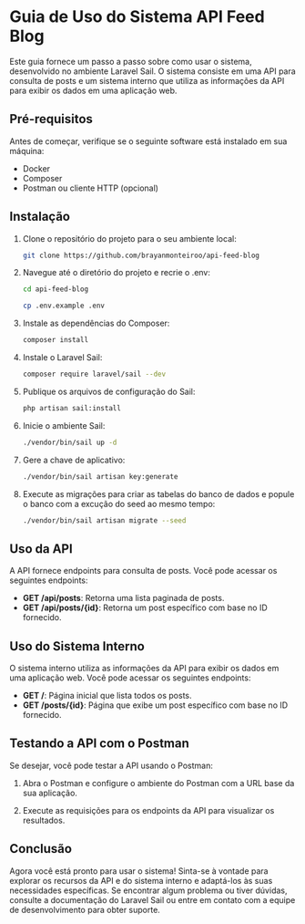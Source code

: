 # Guia de Uso do Sistema API Feed Blog

Este guia fornece um passo a passo sobre como usar o sistema, desenvolvido no ambiente Laravel Sail. O sistema consiste em uma API para consulta de posts e um sistema interno que utiliza as informações da API para exibir os dados em uma aplicação web.

## Pré-requisitos

Antes de começar, verifique se o seguinte software está instalado em sua máquina:

- Docker
- Composer
- Postman ou cliente HTTP (opcional)

## Instalação

1. Clone o repositório do projeto para o seu ambiente local:

    ```bash
    git clone https://github.com/brayanmonteiroo/api-feed-blog
    ```

2. Navegue até o diretório do projeto e recrie o .env:

    ```bash
    cd api-feed-blog
    ```

    ```bash
    cp .env.example .env
    ```

3. Instale as dependências do Composer:

    ```bash
    composer install
    ```

4. Instale o Laravel Sail:

    ```bash
    composer require laravel/sail --dev
    ```

5. Publique os arquivos de configuração do Sail:

    ```bash
    php artisan sail:install
    ```

6. Inicie o ambiente Sail:

    ```bash
    ./vendor/bin/sail up -d
    ```

7. Gere a chave de aplicativo:

    ```bash
    ./vendor/bin/sail artisan key:generate
    ```

8. Execute as migrações para criar as tabelas do banco de dados e popule o banco com a excução do seed ao mesmo tempo:

    ```bash
    ./vendor/bin/sail artisan migrate --seed
    ```

## Uso da API

A API fornece endpoints para consulta de posts. Você pode acessar os seguintes endpoints:

- **GET /api/posts**: Retorna uma lista paginada de posts.
- **GET /api/posts/{id}**: Retorna um post específico com base no ID fornecido.

## Uso do Sistema Interno

O sistema interno utiliza as informações da API para exibir os dados em uma aplicação web. Você pode acessar os seguintes endpoints:

- **GET /**: Página inicial que lista todos os posts.
- **GET /posts/{id}**: Página que exibe um post específico com base no ID fornecido.

## Testando a API com o Postman

Se desejar, você pode testar a API usando o Postman:

1. Abra o Postman e configure o ambiente do Postman com a URL base da sua aplicação.

3. Execute as requisições para os endpoints da API para visualizar os resultados.

## Conclusão

Agora você está pronto para usar o sistema! Sinta-se à vontade para explorar os recursos da API e do sistema interno e adaptá-los às suas necessidades específicas. Se encontrar algum problema ou tiver dúvidas, consulte a documentação do Laravel Sail ou entre em contato com a equipe de desenvolvimento para obter suporte.
